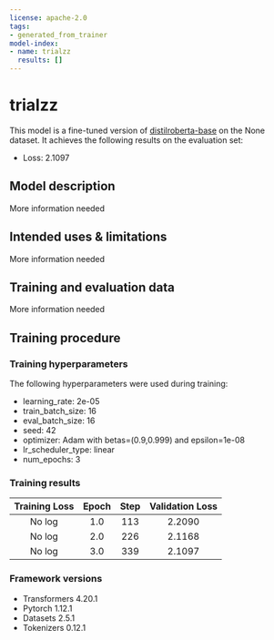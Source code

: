 ```yaml
---
license: apache-2.0
tags:
- generated_from_trainer
model-index:
- name: trialzz
  results: []
---
```


<!-- This model card has been generated automatically according to the information the Trainer had access to. You
should probably proofread and complete it, then remove this comment. -->

# trialzz

This model is a fine-tuned version of [distilroberta-base](https://huggingface.co/distilroberta-base) on the None dataset.
It achieves the following results on the evaluation set:
- Loss: 2.1097

## Model description

More information needed

## Intended uses & limitations

More information needed

## Training and evaluation data

More information needed

## Training procedure

### Training hyperparameters

The following hyperparameters were used during training:
- learning_rate: 2e-05
- train_batch_size: 16
- eval_batch_size: 16
- seed: 42
- optimizer: Adam with betas=(0.9,0.999) and epsilon=1e-08
- lr_scheduler_type: linear
- num_epochs: 3

### Training results

| Training Loss | Epoch | Step | Validation Loss |
|:-------------:|:-----:|:----:|:---------------:|
| No log        | 1.0   | 113  | 2.2090          |
| No log        | 2.0   | 226  | 2.1168          |
| No log        | 3.0   | 339  | 2.1097          |


### Framework versions

- Transformers 4.20.1
- Pytorch 1.12.1
- Datasets 2.5.1
- Tokenizers 0.12.1
